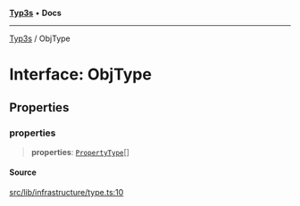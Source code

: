 [**Typ3s**](../README.md) • **Docs**

***

[Typ3s](../README.md) / ObjType

# Interface: ObjType

## Properties

### properties

> **properties**: [`PropertyType`](PropertyType.md)[]

#### Source

[src/lib/infrastructure/type.ts:10](https://github.com/data7expressions/typ3s/blob/109a62f/src/lib/infrastructure/type.ts#L10)
